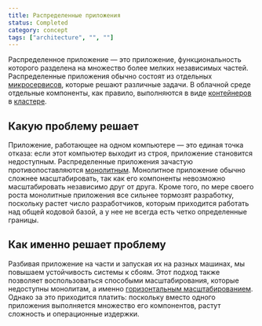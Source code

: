 ```yaml
---
title: Распределенные приложения
status: Completed
category: concept
tags: ["architecture", "", ""]
---
```


Распределенное приложение — это приложение, функциональность которого разделена на множество более мелких независимых частей. 
Распределенные приложения обычно состоят из отдельных [микросервисов](/microservices-architecture/), которые решают различные задачи. 
В облачной среде отдельные компоненты, как правило, выполняются в виде [контейнеров](/ru/container/) в [кластере](/ru/cluster/).

## Какую проблему решает 

Приложение, работающее на одном компьютере — это единая точка отказа: если этот компьютер выходит из строя, приложение становится недоступным.
Распределенные приложения зачастую противопоставляются [монолитным](/monolithic-apps/).
Монолитное приложение обычно сложнее масштабировать, так как его компоненты невозможно масштабировать независимо друг от друга.
Кроме того, по мере своего роста монолитные приложения все сильнее тормозят разработку, поскольку растет число разработчиков, которым приходится работать над общей кодовой базой, а у нее не всегда есть четко определенные границы.

## Как именно решает проблему

Разбивая приложение на части и запуская их на разных машинах, мы повышаем устойчивость системы к сбоям. 
Этот подход также позволяет воспользоваться способыми масштабирования, которые недоступны монолитам, а именно [горизонтальным масштабированием](horizontal-scaling/). 
Однако за это приходится платить: поскольку вместо одного приложения выполняется множество его компонентов, растут сложность и операционные издержки.
